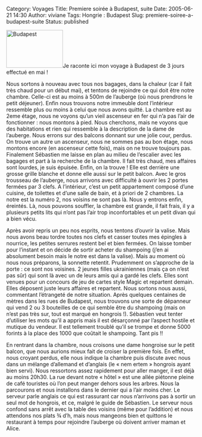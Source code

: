 Category: Voyages
Title: Premiere soirée à Budapest, suite
Date: 2005-06-21 14:30
Author: viviane
Tags: Hongrie : Budapest
Slug: premiere-soiree-a-budapest-suite
Status: published

<img class="alignleft size-full wp-image-963" title="Budapest" src="http://www.viviane-voyages.com/wp-content/uploads/2005/06/18.jpg" alt="Budapest" width="150" height="100" />Je raconte ici mon voyage à Budapest de 3 jours effectué en mai !

Nous sortons à nouveau avec tous nos bagages, dans la chaleur (car il fait très chaud pour un début mai), et tentons de rejoindre ce qui doit être notre chambre. Celle-ci est au moins à 500m de l’auberge (où nous prendrons le petit déjeuner). Enfin nous trouvons notre immeuble dont l’intérieur ressemble plus ou moins à celui que nous avons quitté. La chambre est au 2eme étage, nous ne voyons qu’un vieil ascenseur en fer qui n’a pas l’air de fonctionner : nous montons à pied. Nous cherchons, mais ne voyons que des habitations et rien qui ressemble à la description de la dame de l’auberge. Nous errons sur des balcons donnant sur une jolie cour, perdus. On trouve un autre un ascenseur, nous ne sommes pas au bon étage, nous montons encore (en ascenseur cette fois), mais on ne trouve toujours pas. Finalement Sébastien me laisse en plan au milieu de l’escalier avec les bagages et part à la recherche de la chambre. Il fait très chaud, mes affaires sont lourdes, je suis épuisée. Enfin, on la trouve ! Elle est derrière une grosse grille blanche et donne elle aussi sur le petit balcon. Avec le gros trousseau de l’auberge, nous arrivons avec difficulté à ouvrir les 2 portes fermées par 3 clefs. A l’intérieur, c’est un petit appartement composé d’une cuisine, de toilettes et d’une salle de bain, et à priori de 2 chambres. La notre est la numéro 2, nos voisins ne sont pas là. Nous y entrons enfin, éreintés. Là, nous pouvons souffler, la chambre est grande, il fait frais, il y a plusieurs petits lits qui n’ont pas l’air trop inconfortables et un petit divan qui a bien vécu.

Après avoir repris un peu nos esprits, nous tentons d’ouvrir la valise. Mais nous avons beau tordre toutes nos clefs et casser toutes mes épingles à nourrice, les petites serrures restent bel et bien fermées. On laisse tomber pour l’instant et on décide de sortir acheter du shampoing (j’en ai absolument besoin mais le notre est dans la valise). Mais au moment où nous nous préparons, la sonnette retentit. Prudemment on s’approche de la porte : ce sont nos voisines. 2 jeunes filles ukrainiennes (mais ça on n’est pas sûr) qui sont là avec un de leurs amis qui a gardé les clefs. Elles sont venues pour un concours de jeu de cartes style Magic et repartent demain. Elles déposent juste leurs affaires et repartent. Nous sortons nous aussi, commentant l’étrangeté de notre situation. Après quelques centaines de mètres dans les rues de Budapest, nous trouvons une sorte de dépanneur qui vend 2 ou 3 bouteilles de ce qui semble être du shampoing (mais on n’est pas très sur, tout est marqué en hongrois !). Sébastien veut tenter d’utiliser les mots qu’il a appris mais il est désarçonné par l’aspect hostile et mutique du vendeur. Il est tellement troublé qu’il se trompe et donne 5000 forints à la place des 1000 que coûtait le shampoing. Tant pis !!

En rentrant dans la chambre, nous croisons une dame hongroise sur le petit balcon, que nous aurions mieux fait de croiser la première fois. En effet, nous croyant perdus, elle nous indique la chambre puis discute avec nous dans un mélange d’allemand et d’anglais (le « nem ertem » hongrois ayant bien servi). Nous ressortons assez rapidement pour aller manger, il est déjà au moins 20h30. La rue devant notre « hôtel » est une allée piétonne pleine de café touristes où l’on peut manger dehors sous les arbres. Nous la parcourons et nous installons dans le dernier qui a l’air moins cher. Le serveur parle anglais ce qui est rassurant car nous n’arrivons pas à sortir un seul mot de hongrois, et ce, malgré le guide de Sébastien. Le serveur nous confond sans arrêt avec la table des voisins (même pour l’addition) et nous attendons nos plats ¾ d’h, mais nous mangeons bien et quittons le restaurant à temps pour rejoindre l’auberge où doivent arriver maman et Alice.